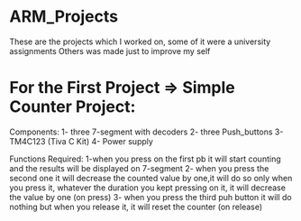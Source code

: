 # ARM_Projects
These are the projects which I worked on, some of it were a university assignments
Others was made just to improve my self

# For the First Project => Simple Counter Project:
Components:
1- three 7-segment with decoders
2- three Push_buttons
3- TM4C123 (Tiva C Kit)
4- Power supply 

Functions Required:
1-when you press on the first pb it will start counting and the results will be displayed on 7-segment
2- when you press the second one it will decrease the counted value by one,it will do so only when you press it, whatever the duration you kept pressing on it, it will decrease the value by one (on press)
3- when you press the third puh button it will do nothing but when you release it, it will reset the counter (on release)

